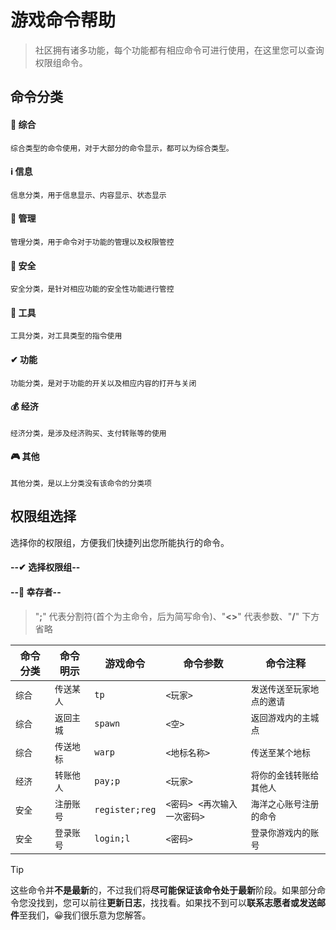 # <i class="fas fa-terminal"></i> 游戏命令帮助
> 社区拥有诸多功能，每个功能都有相应命令可进行使用，在这里您可以查询权限组命令。


## <i class="fas fa-sort"></i> **命令分类**
<!-- tabs:start -->

#### **🏢 综合**

`综合类型的命令使用，对于大部分的命令显示，都可以为综合类型。`

#### **ℹ 信息**

`信息分类，用于信息显示、内容显示、状态显示`

#### **💼 管理**

`管理分类，用于命令对于功能的管理以及权限管控`

#### **🧷 安全**

`安全分类，是针对相应功能的安全性功能进行管控`

#### **🧰 工具**

`工具分类，对工具类型的指令使用`

#### **✔ 功能**

`功能分类，是对于功能的开关以及相应内容的打开与关闭`

#### **💰 经济**

`经济分类，是涉及经济购买、支付转账等的使用`

#### **🎮 其他**

`其他分类，是以上分类没有该命令的分类项`

<!-- tabs:end -->

## <i class="fas fa-text-height"></i> **权限组选择**

<!-- select:start -->
<!-- select-menu-labels: 权限组 -->

选择你的权限组，方便我们快捷列出您所能执行的命令。

#### --✔ 选择权限组--

#### --👤 幸存者--

>"**;**" 代表分割符(首个为主命令，后为简写命令)、"**<>**" 代表参数、"**/**" 下方省略

| <i class="fas fa-sort"></i> 命令分类 | <i class="fas fa-text-height"></i> 命令明示 | <i class="fas fa-code"></i> 游戏命令 | <i class="far fa-file-code"></i> 命令参数 | <i class="far fa-sticky-note"></i> 命令注释 |
|---|---|---|---|---|
|`综合`|`传送某人`|`tp`|`<玩家>`|`发送传送至玩家地点的邀请`|
|`综合`|`返回主城`|`spawn`|`<空>`|`返回游戏内的主城点`|
|`综合`|`传送地标`|`warp`|`<地标名称>`|`传送至某个地标`|
|`经济`|`转账他人`|`pay;p`|`<玩家>`|`将你的金钱转账给其他人`|
|`安全`|`注册账号`|`register;reg`|`<密码> <再次输入一次密码>`|`海洋之心账号注册的命令`|
|`安全`|`登录账号`|`login;l`|`<密码>`|`登录你游戏内的账号`|



<!-- select:end -->

> [!TIP]
> 这些命令并**不是最新**的，不过我们将**尽可能保证该命令处于最新**阶段。如果部分命令您没找到，您可以前往**更新日志**，找找看。如果找不到可以**联系志愿者或发送邮件**至我们，😀我们很乐意为您解答。

